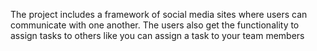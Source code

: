 The project includes a framework of social
media sites where users can communicate
with one another. The users also get the
functionality to assign tasks to others like you can assign a task to your team members
